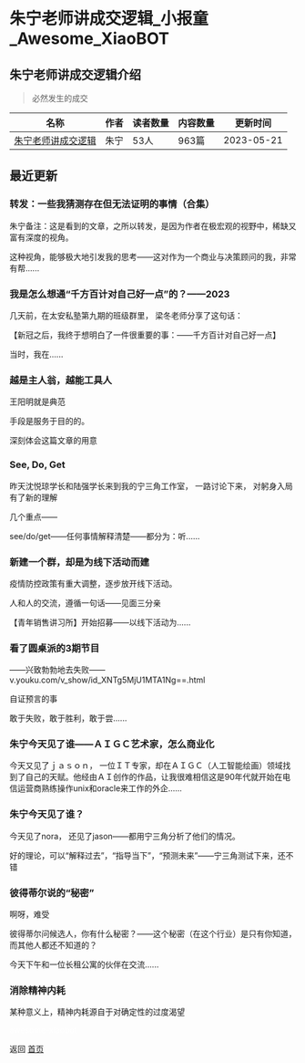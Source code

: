# 朱宁老师讲成交逻辑_小报童_Awesome_XiaoBOT

## 朱宁老师讲成交逻辑介绍
> 必然发生的成交  
  


|名称|作者|读者数量|内容数量|更新时间|
|---|---|---|---|---|
|[朱宁老师讲成交逻辑](https://xiaobot.net/p/dealmaker?refer=0b133df9-27dc-423b-8101-639049001c13)|朱宁|53人|963篇|2023-05-21|

## 最近更新
### 转发：一些我猜测存在但无法证明的事情（合集）

朱宁备注：这是看到的文章，之所以转发，是因为作者在极宏观的视野中，稀缺又富有深度的视角。

这种视角，能够极大地引发我的思考——这对作为一个商业与决策顾问的我，非常有帮......

### 我是怎么想通“千方百计对自己好一点”的？——2023

几天前，在太安私塾第九期的班级群里， 梁冬老师分享了这句话：

【新冠之后，我终于想明白了一件很重要的事：——千方百计对自己好一点】

当时，我在......

### 越是主人翁，越能工具人

王阳明就是典范

手段是服务于目的的。

深刻体会这篇文章的用意

### See, Do, Get

昨天沈悦琼学长和陆强学长来到我的宁三角工作室， 一路讨论下来， 对躬身入局有了新的理解

几个重点——

see/do/get——任何事情解释清楚——都分为：听......

### 新建一个群，却是为线下活动而建

疫情防控政策有重大调整，逐步放开线下活动。

人和人的交流，遵循一句话——见面三分亲

【青年销售讲习所】开始招募——以线下活动为......

### 看了圆桌派的3期节目

——兴致勃勃地去失败——v.youku.com/v_show/id_XNTg5MjU1MTA1Ng==.html

自证预言的事

敢于失败，敢于胜利，敢于尝......

### 朱宁今天见了谁——ＡＩＧＣ艺术家，怎么商业化

今天又见了ｊａｓｏｎ，
一位ＩＴ专家，却在ＡＩＧＣ（人工智能绘画）领域找到了自己的天赋。他经由ＡＩ创作的作品，让我很难相信这是90年代就开始在电信运营商熟练操作unix和oracle来工作的外企......

### 朱宁今天见了谁？

今天见了nora， 还见了jason——都用宁三角分析了他们的情况。

好的理论，可以“解释过去”，“指导当下”，“预测未来”——宁三角测试下来，还不错

### 彼得蒂尔说的“秘密”

啊呀，难受

彼得蒂尔问候选人，你有什么秘密？——这个秘密（在这个行业）是只有你知道，而其他人都还不知道的？

今天下午和一位长租公寓的伙伴在交流......

### 消除精神内耗

某种意义上，精神内耗源自于对确定性的过度渴望


<a href="https://github.com/Reno9527/awesome-xiaobot" style="color: white; text-decoration: none;">awesome-xiaobot</a>

返回 [首页](../README.md)
